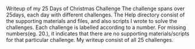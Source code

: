 Writeup of my 25 Days of Christmas Challenge
The challenge spans over 25days, each day with different challenges.
The Help directory consist of the supporting materials and files, and also scripts I wrote to solve the challenges. Each challenge is labelled according to a number. For missing numbers(eg. 20.), it indicates that there are no supporting materials/scripts for that particular challenge.
My writeup consist of all 25 challenges.
